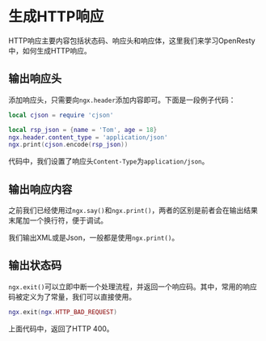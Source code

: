 # 生成HTTP响应

HTTP响应主要内容包括状态码、响应头和响应体，这里我们来学习OpenResty中，如何生成HTTP响应。

## 输出响应头

添加响应头，只需要向`ngx.header`添加内容即可。下面是一段例子代码：

```lua
local cjson = require 'cjson'

local rsp_json = {name = 'Tom', age = 18}
ngx.header.content_type = 'application/json'
ngx.print(cjson.encode(rsp_json))
```

代码中，我们设置了响应头`Content-Type`为`application/json`。

## 输出响应内容

之前我们已经使用过`ngx.say()`和`ngx.print()`，两者的区别是前者会在输出结果末尾加一个换行符，便于调试。

我们输出XML或是Json，一般都是使用`ngx.print()`。

## 输出状态码

`ngx.exit()`可以立即中断一个处理流程，并返回一个响应码。其中，常用的响应码被定义为了常量，我们可以直接使用。

```lua
ngx.exit(ngx.HTTP_BAD_REQUEST)
```

上面代码中，返回了HTTP 400。
